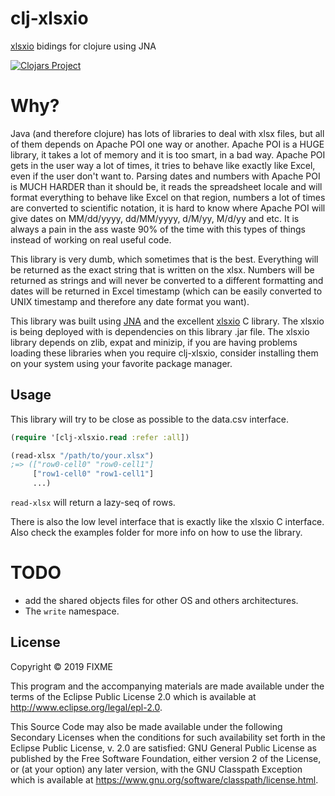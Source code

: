 # clj-xlsxio

[xlsxio](https://github.com/brechtsanders/xlsxio) bidings for clojure using JNA

[![Clojars Project](https://img.shields.io/clojars/v/clj-xlsxio.svg)](https://clojars.org/clj-xlsxio)

# Why?

Java (and therefore clojure) has lots of libraries to deal with xlsx files, but all of them depends on Apache POI one way or another.
Apache POI is a HUGE library, it takes a lot of memory and it is too smart, in a bad way.
Apache POI gets in the user way a lot of times, it tries to behave like exactly like Excel, even if the user don't want to.
Parsing dates and numbers with Apache POI is MUCH HARDER than it should be, it reads the spreadsheet locale and will format everything
to behave like Excel on that region, numbers a lot of times are converted to scientific notation, it is hard to know where Apache POI will give dates on MM/dd/yyyy, dd/MM/yyyy, d/M/yy, M/d/yy and etc.
It is always a pain in the ass waste 90% of the time with this types of things instead of working on real useful code.

This library is very dumb, which sometimes that is the best.
Everything will be returned as the exact string that is written on the xlsx.
Numbers will be returned as strings and will never be converted to a different formatting and dates will be
returned in Excel timestamp (which can be easily converted to UNIX timestamp and therefore any date format you want).

This library was built using [JNA](https://github.com/java-native-access/jna) and the
excellent [xlsxio](https://github.com/brechtsanders/xlsxio) C library.
The xlsxio is being deployed with is dependencies on this library .jar file.
The xlsxio library depends on zlib, expat and minizip, if you are having problems loading these libraries when you require clj-xlsxio,
consider installing them on your system using your favorite package manager.

## Usage

This library will try to be close as possible to the data.csv interface.

```clojure
(require '[clj-xlsxio.read :refer :all])

(read-xlsx "/path/to/your.xlsx")
;=> (["row0-cell0" "row0-cell1"] 
     ["row1-cell0" "row1-cell1"]
     ...)
```

`read-xlsx` will return a lazy-seq of rows.

There is also the low level interface that is exactly like the xlsxio C interface.
Also check the examples folder for more info on how to use the library.

# TODO
* add the shared objects files for other OS and others architectures.
* The `write` namespace.

## License

Copyright © 2019 FIXME

This program and the accompanying materials are made available under the
terms of the Eclipse Public License 2.0 which is available at
http://www.eclipse.org/legal/epl-2.0.

This Source Code may also be made available under the following Secondary
Licenses when the conditions for such availability set forth in the Eclipse
Public License, v. 2.0 are satisfied: GNU General Public License as published by
the Free Software Foundation, either version 2 of the License, or (at your
option) any later version, with the GNU Classpath Exception which is available
at https://www.gnu.org/software/classpath/license.html.
